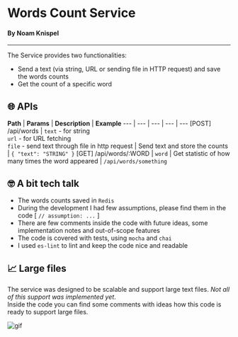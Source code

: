 # Words Count Service
#### By Noam Knispel
---

The Service provides two functionalities:
* Send a text (via string, URL or sending file in HTTP request) and save the words counts
* Get the count of a specific word


## 🌐 APIs

**Path** | **Params** | **Description** | **Example**
--- | --- | --- | --- | ---
[POST] /api/words | `text` - for string <br /> `url` - for URL fetching <br /> `file` - send text through file in http request | Send text and store the counts | `{ "text": "STRING" }`
[GET] /api/words/:WORD | `word` | Get statistic of how many times the word appeared | `/api/words/something`


## 🤓 A bit tech talk
- The words counts saved in `Redis`
- During the development I had few assumptions, please find them in the code [ `// assumption: ...` ]
- There are few comments inside the code with future ideas, some implementation notes and out-of-scope features
- The code is covered with tests, using `mocha` and `chai`
- I used `es-lint` to lint and keep the code nice and readable


## 📈 Large files
The service was designed to be scalable and support large text files. *Not all of this support was implemented yet*.   
Inside the code you can find some comments with ideas how this code is ready to support large files.

![gif](https://media.giphy.com/media/l41YtZOb9EUABnuqA/giphy.gif "count")
